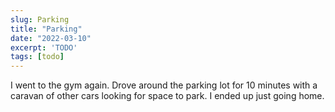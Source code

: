 ```yaml
---
slug: Parking
title: "Parking"
date: "2022-03-10"
excerpt: 'TODO'
tags: [todo]
---
```


I went to the gym again. Drove around the parking lot for 10 minutes with a caravan of other cars looking for space to park. I ended up just going home.
